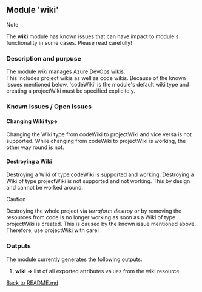 ## Module 'wiki'

> [!NOTE]
> The <b>wiki</b> module has known issues that can have impact to module's functionality in some cases. Please read carefully!  

### Description and purpuse

The module <i>wiki</i> manages Azure DevOps wikis.  
This includes project wikis as well as code wikis. Because of the known issues mentioned below, 'codeWiki' is the module's default wiki type and creating a projectWiki must be specified explicitely.  

### Known Issues / Open Issues

#### Changing Wiki type

Changing the Wiki type from codeWiki to projectWiki and vice versa is not supported. While changing from codeWiki to projectWiki is working, the other way round is not.  

#### Destroying a Wiki

Destroying a Wiki of type codeWiki is supported and working. Destroying a Wiki of type projectWiki is not supported and not working. This by design and cannot be worked around.  
  
> [!CAUTION]
> Destroying the whole project via <i>terraform destroy</i> or by removing the resources from code is no longer working as soon as a Wiki of type projectWiki is created. This is caused by the known issue mentioned above. Therefore, use projectWiki with care!  

### Outputs

The module currently generates the following outputs:  

1) <b>wiki</b> => list of all exported attributes values from the wiki resource  
  
  
[Back to README.md](../../modules/azuredevops/README.md)  